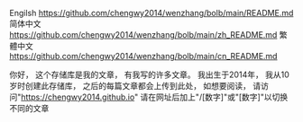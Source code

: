 Engilsh https://github.com/chengwy2014/wenzhang/bolb/main/README.md
简体中文 https://github.com/chengwy2014/wenzhang/bolb/main/zh_README.md
繁體中文 https://github.com/chengwy2014/wenzhang/bolb/main/cn_README.md

你好，
这个存储库是我的文章，
有我写的许多文章。
我出生于2014年，
我从10岁时创建此存储库，
之后的每篇文章都会上传到此处，
如想要阅读，
请访问"https://chengwy2014.github.io"
请在网址后加上"/[数字]"或"[数字]"以切换不同的文章
